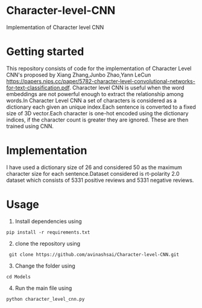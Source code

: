 # Character-level-CNN
Implementation of Character level CNN

# Getting started
This repository consists of code for the implementation of Character Level CNN's proposed by Xiang Zhang,Junbo Zhao,Yann LeCun 
https://papers.nips.cc/paper/5782-character-level-convolutional-networks-for-text-classification.pdf. Character level CNN is useful when the word embeddings are not powerful enough to extract the relationship among words.In Character Level CNN a set of characters is considered as a dictionary each given an unique index.Each sentence is converted to a fixed size of 3D vector.Each character is one-hot encoded using the dictionary indices, if the character count is greater they are ignored. These are then trained using CNN.

# Implementation
I have used a dictionary size of 26 and considered 50 as the maximum character size for each sentence.Dataset considered is   rt-polarity 2.0 dataset which consists of 5331 positive reviews and 5331 negative reviews.
 
 # Usage
 1. Install dependencies using
 
 ```pip install -r requirements.txt```
 
 2. clone the repository using 
 
 ``` git clone https://github.com/avinashsai/Character-level-CNN.git```
 
 3. Change the folder using
 
 ```cd Models```
 
 4. Run the main file using
 
 ```python character_level_cnn.py```
 
 
